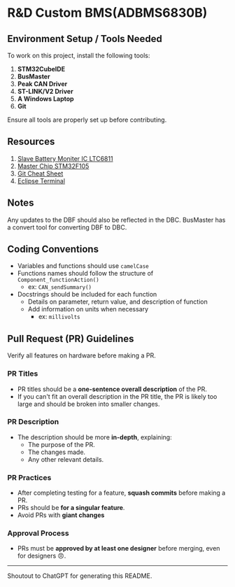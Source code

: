 # R&D Custom BMS(ADBMS6830B)

## Environment Setup / Tools Needed

To work on this project, install the following tools:

1. **STM32CubeIDE**
2. **BusMaster**
3. **Peak CAN Driver**
4. **ST-LINK/V2 Driver**
5. **A Windows Laptop**
6. **Git**

Ensure all tools are properly set up before contributing.

## Resources

1. [Slave Battery Moniter IC LTC6811](https://www.analog.com/media/en/technical-documentation/data-sheets/ltc6811-1-6811-2.pdf)
2. [Master Chip STM32F105](https://www.st.com/resource/en/datasheet/stm32f105r8.pdf)
3. [Git Cheat Sheet](https://education.github.com/git-cheat-sheet-education.pdf)
4. [Eclipse Terminal](https://marketplace.eclipse.org/free-tagging/terminal#:~:text=by%20Martin%20Oberhuber-,A%20fully%20working%20command%2Dline%20Terminal%20inside%20Eclipse.,Previous%20sessions%20are...)

## Notes

Any updates to the DBF should also be reflected in the DBC. BusMaster has a convert tool for converting DBF to DBC.

## Coding Conventions

- Variables and functions should use `camelCase`
- Functions names should follow the structure of `Component_functionAction()`
  - ex: `CAN_sendSummary()`
- Docstrings should be included for each function
  - Details on parameter, return value, and description of function
  - Add information on units when necessary
    - ex: `millivolts`

## Pull Request (PR) Guidelines

Verify all features on hardware before making a PR.

### PR Titles
- PR titles should be a **one-sentence overall description** of the PR.
- If you can't fit an overall description in the PR title, the PR is likely too large and should be broken into smaller changes.

### PR Description
- The description should be more **in-depth**, explaining:
  - The purpose of the PR.
  - The changes made.
  - Any other relevant details. 

### PR Practices
- After completing testing for a feature, **squash commits** before making a PR.
- PRs should be **for a singular feature**.
- Avoid PRs with **giant changes**

### Approval Process
- PRs must be **approved by at least one designer** before merging, even for designers 😠. 

---

Shoutout to ChatGPT for generating this README.

